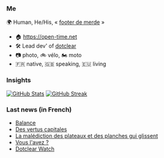 ### Me

🌍 Human, He/His, « [footer de merde](https://open-time.net/post/2013/07/17/La-veritable-histoire-du-Footer-de-merde-) » 
* 🏠 https://open-time.net 
* 🛠️ Lead dev' of [dotclear](https://git.dotclear.org/dev/dotclear)
* 📷 photo, 🚲 vélo, 🏍️ moto 
* 🇫🇷 native, 🇬🇧 speaking, 🇪🇺 living

### Insights

[![GitHub Stats](https://github-readme-stats-sigma-five.vercel.app/api?username=franck-paul)](https://github.com/franck-paul)
[![GitHub Streak](https://github-readme-streak-stats.herokuapp.com?user=franck-paul)](https://git.io/streak-stats)

### Last news (in French)

<!-- BLOG-POST-LIST:START -->
- [Balance](https://open-time.net/post/2023/08/20/Balance)
- [Des vertus capitales](https://open-time.net/post/2023/08/19/Des-vertus-capitales)
- [La malédiction des plateaux et des planches gui glissent](https://open-time.net/post/2023/08/18/La-malediction-des-plateaux-et-des-planches-gui-glissent)
- [Vous l&#39;avez ?](https://open-time.net/post/2023/08/17/Vous-l-avez)
- [Dotclear Watch](https://open-time.net/post/2023/08/16/Dotclear-Watch)
<!-- BLOG-POST-LIST:END -->
